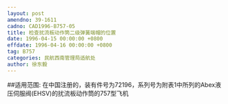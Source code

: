 ```yaml
---
layout: post
amendno: 39-1611
cadno: CAD1996-B757-05
title: 检查扰流板动作筒二级弹簧端帽的位置
date: 1996-04-15 00:00:00 +0800
effdate: 1996-04-16 00:00:00 +0800
tag: B757
categories: 民航西南管理局适航处
author: 徐东毅
---
```


##适用范围:
在中国注册的，装有件号为72196，系列号为附表1中所列的Abex液压伺服阀(EHSV)的扰流板动作筒的757型飞机

